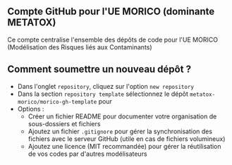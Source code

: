 ## Compte GitHub pour l'UE MORICO (dominante METATOX)
Ce compte centralise l'ensemble des dépôts de code pour l'UE MORICO (Modélisation des Risques liés aux Contaminants)

## Comment soumettre un nouveau dépôt ?
- Dans l'onglet `repository`, cliquez sur l'option `new repository`
- Dans la section `repository template` sélectionnez le dépôt `metatox-morico/morico-gh-template` pour  
- Options :
  - Créer un fichier README pour documenter votre organisation de sous-dossiers et fichiers
  - Ajoutez un fichier `.gitignore` pour gérer la synchronisation des fichiers avec le serveur GitHub (utile en cas de fichiers volumineux)
  - Ajoutez une licence (MIT recommandée) pour gérer la réutilisation de vos codes par d'autres modélisateurs
